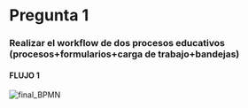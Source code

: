 # Pregunta 1
### Realizar el workflow de dos procesos educativos (procesos+formularios+carga de trabajo+bandejas)
#### FLUJO 1
![final_BPMN](https://user-images.githubusercontent.com/39333761/122153209-83356a00-ce30-11eb-98fe-e92e4d104477.png)
